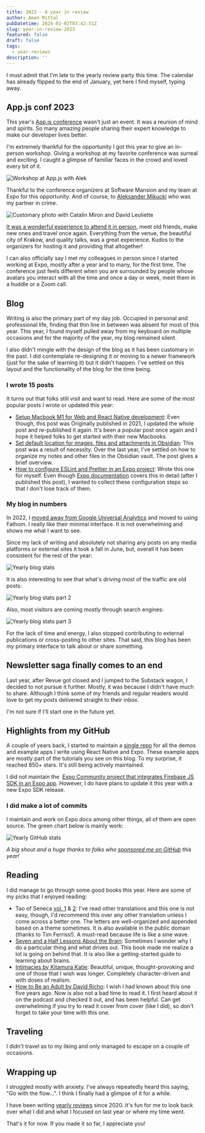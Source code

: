 ```yaml
---
title: 2023 - A year in review
author: Aman Mittal
pubDatetime: 2024-02-02T03:42:51Z
slug: year-in-review-2023
featured: false
draft: false
tags:
  - year-reviews
description: ''
---
```


I must admit that I'm late to the yearly review party this time. The calendar has already flipped to the end of January, yet here I find myself, typing away.

## App.js conf 2023

This year's [App.js conference](https://appjs.co/) wasn't just an event. It was a reunion of mind and spirits. So many amazing people sharing their expert knowledge to make our developer lives better.

I'm extremely thankful for the opportunity I got this year to give an in-person workshop. Giving a workshop at my favorite conference was surreal and exciting. I caught a glimpse of familiar faces in the crowd and loved every bit of it.

![Workshop at App.js with Alek](/images/year-2023/b0.jpeg)

Thankful to the conference organizers at Software Mansion and my team at Expo for this opportunity. And of course, to [Aleksander Mikucki](https://twitter.com/aleqsio) who was my partner in crime.

![Customary photo with Catalin Miron and David Leuliette](/images/year-2023/b12.jpeg)

[It was a wonderful experience to attend it in person](https://twitter.com/amanhimself/status/1535694759653740547), meet old friends, make new ones and travel once again. Everything from the venue, the beautiful city of Krakow, and quality talks, was a great experience. Kudos to the organizers for hosting it and providing that altogether!

I can also officially say I met my colleagues in person since I started working at Expo, mostly after a year and to many, for the first time. The conference just feels different when you are surrounded by people whose avatars you interact with all the time and once a day or week, meet them in a huddle or a Zoom call.

## Blog

Writing is also the primary part of my day job. Occupied in personal and professional life, finding that thin line in between was absent for most of this year. This year, I found myself pulled away from my keyboard on multiple occasions and for the majority of the year, my blog remained silent.

I also didn't mingle with the design of the blog as it has been customary in the past. I did contemplate re-designing it or moving to a newer framework (just for the sake of learning it) but it didn't happen. I've settled on this layout and the functionality of the blog for the time being.

### I wrote 15 posts

It turns out that folks still visit and want to read. Here are some of the most popular posts I wrote or updated this year:

- [Setup Macbook M1 for Web and React Native development](https://amanhimself.dev/blog/setup-macbook-m1/): Even though, this post was Originally published in 2021, I updated the whole post and re-published it again. It's been a popular post once again and I hope it helped folks to get started with their new Macbooks.
- [Set default location for images, files and attachments in Obsidian](https://amanhimself.dev/blog/set-default-folder-for-images-files-and-attachments-in-obsidian/): This post was a result of necessity. Over the last year, I've settled on how to organize my notes and other files in the Obsidian vault. The post gives a brief overview.
- [How to configure ESLint and Prettier in an Expo project](https://amanhimself.dev/blog/configure-eslint-prettier-expo-project/): Wrote this one for myself. Even though [Expo documentation](https://docs.expo.dev/guides/using-eslint/) covers this in detail (after I published this post), I wanted to collect these configuration steps so that I don't lose track of them.

### My blog in numbers

In 2022, I [moved away from Google Universal Analytics](https://amanhimself.dev/blog/year-in-review-2022/) and moved to using Fathom. I really like their minimal interface. It is not overwhelming and shows me what I want to see.

Since my lack of writing and absolutely not sharing any posts on any media platforms or external sites it took a fall in June, but, overall it has been consistent for the rest of the year:

![Yearly blog stats](/images/year-2023/b1.png)

It is also interesting to see that what's driving most of the traffic are old posts:

![Yearly blog stats part 2](/images/year-2023/b2.png)

Also, most visitors are coming mostly through search engines:

![Yearly blog stats part 3](/images/year-2023/b3.png)

For the lack of time and energy, I also stopped contributing to external publications or cross-posting to other sites. That said, this blog has been my primary interface to talk about or share something.

## Newsletter saga finally comes to an end

Last year, after Revue got closed and I jumped to the Substack wagon, I decided to not pursue it further. Mostly, it was because I didn't have much to share. Although I think some of my friends and regular readers would love to get my posts delivered straight to their inbox.

I'm not sure if I'll start one in the future yet.

## Highlights from my GitHub

A couple of years back, I started to maintain a [single repo](https://github.com/amandeepmittal/react-native-examples) for all the demos and example apps I write using React Native and Expo. These example apps are mostly part of the tutorials you see on this blog. To my surprise, it reached 850+ stars. It's still being actively maintained.

I did not maintain the  [Expo Community project that integrates Firebase JS SDK in an Expo app](https://github.com/expo-community/expo-firebase-starter). However, I do have plans to update it this year with a new Expo SDK release.

### I did make a lot of commits

I maintain and work on Expo docs among other things, all of them are open source. The green chart below is mainly work:

![Yearly GitHub stats](/images/year-2023/b4.png)

_A big shout and a huge thanks to folks who [sponsored me on GitHub](https://github.com/sponsors/amandeepmittal) this year!_

## Reading

I did manage to go through some good books this year. Here are some of my picks that I enjoyed reading:

- Tao of Seneca [vol. 1](https://www.goodreads.com/book/show/36130406-the-tao-of-seneca) & [2](https://www.goodreads.com/book/show/36130410-the-tao-of-seneca): I've read other translations and this one is not easy, though, I'd recommend this over any other translation unless I come across a better one. The letters are well-organized and appended based on a theme sometimes. It is also available in the public domain (thanks to Tim Ferriss!). A must-read because life is like a sine wave.
- [Seven and a Half Lessons About the Brain](https://www.goodreads.com/book/show/56319768-seven-and-a-half-lessons-about-the-brain): Sometimes I wonder why I do a particular thing and what drives out. This book made me realize a lot is going on behind that. It is also like a getting-started guide to learning about brains.
- [Intimacies by Kitamura Katie](https://www.goodreads.com/book/show/59539686-intimacies): Beautiful, unique, thought-provoking and one of those that I wish was longer. Completely character-driven and with doses of realism.
- [How to Be an Adult by David Richo](https://www.goodreads.com/book/show/978759.How_to_Be_an_Adult): I wish I had known about this one five years ago. Now is also not a bad time to read it. I first heard about it on the podcast and checked it out, and has been helpful. Can get overwhelming if you try to read it cover from cover (like I did), so don't forget to take your time with this one.

## Traveling

I didn't travel as to my liking and only managed to escape on a couple of occasions.

## Wrapping up

I struggled mostly with anxiety. I've always repeatedly heard this saying, "Go with the flow...". I think I finally had a glimpse of it for a while.

I have been writing [yearly reviews](https://amanhimself.dev/tags/year-review/) since 2020. It's fun for me to look back over what I did and what I focused on last year or where my time went.

That's it for now. If you made it so far, I appreciate you!
